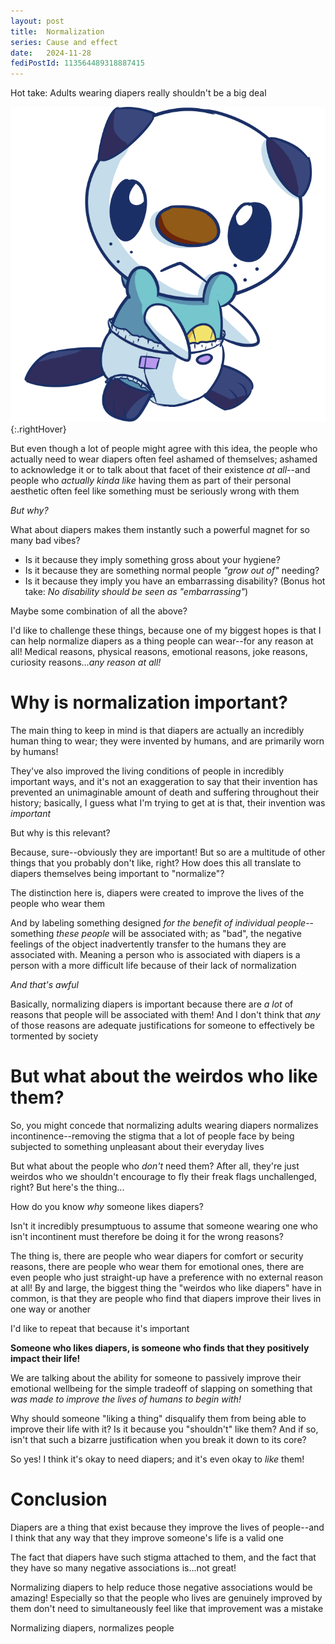 ```yaml
---
layout: post
title:  Normalization
series: Cause and effect
date:   2024-11-28
fediPostId: 113564489318887415
---
```


Hot take: Adults wearing diapers really shouldn't be a big deal

![An Oshawott wearing a white diaper with purple tapes and highlights. They are facing quarter turn to their left but looking right at you with a neutral pouty-expression](/img/neutral.png "this is okay! really!"){:.rightHover}

But even though a lot of people might agree with this idea, the people who actually need to wear diapers often feel ashamed of themselves; ashamed to acknowledge it or to talk about that facet of their existence *at all*--and people who *actually kinda like* having them as part of their personal aesthetic often feel like something must be seriously wrong with them

*But why?*

What about diapers makes them instantly such a powerful magnet for so many bad vibes?

- Is it because they imply something gross about your hygiene?
- Is it because they are something normal people *"grow out of"* needing?
- Is it because they imply you have an embarrassing disability? (Bonus hot take: *No disability should be seen as "embarrassing"*)

Maybe some combination of all the above?

I'd like to challenge these things, because one of my biggest hopes is that I can help normalize diapers as a thing people can wear--for any reason at all! Medical reasons, physical reasons, emotional reasons, joke reasons, curiosity reasons...*any reason at all!*

<!-- more -->

# Why is normalization important?
The main thing to keep in mind is that diapers are actually an incredibly human thing to wear; they were invented by humans, and are primarily worn by humans!

They've also improved the living conditions of people in incredibly important ways, and it's not an exaggeration to say that their invention has prevented an unimaginable amount of death and suffering throughout their history; basically, I guess what I'm trying to get at is that, their invention was *important*

But why is this relevant?

Because, sure--obviously they are important! But so are a multitude of other things that you probably don't like, right? How does this all translate to diapers themselves being important to "normalize"?

The distinction here is, diapers were created to improve the lives of the people who wear them

And by labeling something designed *for the benefit of individual people*--something *these people* will be associated with; as "bad", the negative feelings of the object inadvertently transfer to the humans they are associated with. Meaning a person who is associated with diapers is a person with a more difficult life because of their lack of normalization

*And that's awful*

Basically, normalizing diapers is important because there are *a lot* of reasons that people will be associated with them! And I don't think that *any* of those reasons are adequate justifications for someone to effectively be tormented by society

# But what about the weirdos who like them?
So, you might concede that normalizing adults wearing diapers normalizes incontinence--removing the stigma that a lot of people face by being subjected to something unpleasant about their everyday lives

But what about the people who *don't* need them? After all, they're just weirdos who we shouldn't encourage to fly their freak flags unchallenged, right? But here's the thing...

How do you know *why* someone likes diapers?

Isn't it incredibly presumptuous to assume that someone wearing one who isn't incontinent must therefore be doing it for the wrong reasons?

The thing is, there are people who wear diapers for comfort or security reasons, there are people who wear them for emotional ones, there are even people who just straight-up have a preference with no external reason at all! By and large, the biggest thing the "weirdos who like diapers" have in common, is that they are people who find that diapers improve their lives in one way or another

I'd like to repeat that because it's important

**Someone who likes diapers, is someone who finds that they positively impact their life!**

We are talking about the ability for someone to passively improve their emotional wellbeing for the simple tradeoff of slapping on something that *was made to improve the lives of humans to begin with!*

Why should someone "liking a thing" disqualify them from being able to improve their life with it? Is it because you "shouldn't" like them? And if so, isn't that such a bizarre justification when you break it down to its core?

So yes! I think it's okay to need diapers; and it's even okay to *like* them!

# Conclusion
Diapers are a thing that exist because they improve the lives of people--and I think that any way that they improve someone's life is a valid one

The fact that diapers have such stigma attached to them, and the fact that they have so many negative associations is...not great!

Normalizing diapers to help reduce those negative associations would be amazing! Especially so that the people who lives are genuinely improved by them don't need to simultaneously feel like that improvement was a mistake

Normalizing diapers, normalizes people
